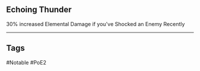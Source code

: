 ## Echoing Thunder
30% increased Elemental Damage if you've Shocked an Enemy Recently

---
## Tags
#Notable
#PoE2
